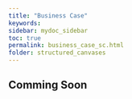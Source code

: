 ```yaml
---
title: "Business Case"
keywords: 
sidebar: mydoc_sidebar
toc: true
permalink: business_case_sc.html
folder: structured_canvases
---
```


## Comming Soon